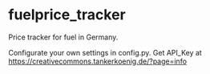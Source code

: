 # fuelprice_tracker
Price tracker for fuel in Germany.

Configurate your own settings in config.py.
Get API_Key at https://creativecommons.tankerkoenig.de/?page=info
